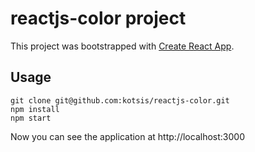 # reactjs-color project

This project was bootstrapped with [Create React App](https://github.com/facebook/create-react-app).

## Usage
    git clone git@github.com:kotsis/reactjs-color.git
    npm install
    npm start

Now you can see the application at http://localhost:3000
